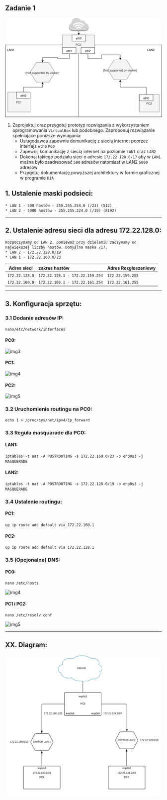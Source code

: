 Zadanie 1
---------

![zadanie 1](zadanie-1.svg)

1. Zaprojektuj oraz przygotuj prototyp rozwiązania z wykorzystaniem oprogramowania ``VirtualBox`` lub podobnego. 
Zaproponuj rozwiązanie spełniające poniższe wymagania:
   * Usługodawca zapewnia domunikację z siecią internet poprzez interfejs ``eth0`` ``PC0``
   * Zapewnij komunikację z siecią internet na poziomie ``LAN1`` oraz ``LAN2``
   * Dokonaj takiego podziału sieci o adresie ``172.22.128.0/17`` aby w ``LAN1`` można było zaadresować ``500`` adresów natomiast w LAN2 ``5000`` adresów    
   * Przygotuj dokumentację powyższej architektury w formie graficznej w programie ``DIA``
 ## 1. Ustalenie maski podsieci: 
    * LAN 1 - 500 hostów - 255.255.254.0 (/23) (512)
    * LAN 2 - 5000 hostów - 255.255.224.0 (/19) (8192)
 ----------------------------------------------------------
 ## 2. Ustalenie adresu sieci dla adresu 172.22.128.0: 
    Rozpoczynamy od LAN 2, ponieważ przy dzieleniu zaczynamy od największej liczby hostów. Domyślna maska /17.
    * LAN 2 - 172.22.128.0/19
    * LAN 1 - 172.22.160.0/23
    
| Adres sieci | zakres hostów | Adres Rozgłoszeniowy |
| --------- |:-------------| :---------------|
| ``172.22.128.0`` | ``172.22.128.1 - 172.22.159.254`` | ``172.22.159.255`` |
| ``172.22.160.0`` | ``172.22.160.1 - 172.22.161.254``  | ``172.22.161.255`` |
----------------------------------------------------------

## 3. Konfiguracja sprzętu:
### 3.1 Dodanie adresów IP:
``nano/etc/network/interfaces``
#### PC0:
![img3](https://i.imgur.com/58VaQDw.png)
#### PC1: 
![img4](https://i.imgur.com/jb4Mo9t.png)
#### PC2: 
![img5](https://i.imgur.com/hs1PkSI.png)

### 3.2 Uruchomienie routingu na PC0: 
``echo 1 > /proc/sys/net/ipv4/ip_forward``

### 3.3 Reguła masquarade dla PC0: 
#### LAN1:
``iptables -t nat -A POSTROUTING -s 172.22.160.0/23 -o enp0s3 -j MASQUERADE``
#### LAN2: 
``iptables -t nat -A POSTROUTING -s 172.22.128.0/19 -o enp0s3 -j MASQUERADE``
 
### 3.4 Ustalenie routingu:
#### PC1: 
``up ip route add default via 172.22.160.1``
#### PC2:
``up ip route add default via 172.22.128.1``

### 3.5 (Opcjonalne) DNS: 
#### PC0: 

``nano /etc/hosts``

![img4](https://i.imgur.com/GknAOGt.png)
#### PC1 i PC2: 

``nano /etc/resolv.conf``

![img5](https://i.imgur.com/5dTZaCc.png)

----------------------------------------------------------
## XX. Diagram:
![imgx](zadanie1_diagram.svg)


